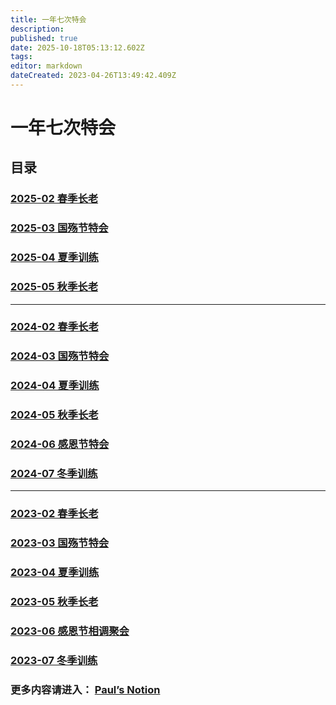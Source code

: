 ```yaml
---
title: 一年七次特会
description: 
published: true
date: 2025-10-18T05:13:12.602Z
tags: 
editor: markdown
dateCreated: 2023-04-26T13:49:42.409Z
---
```


# 一年七次特会
## 目录
### [2025-02 春季长老](/home/2025-02)
### [2025-03 国殇节特会](/home/2025-03)
### [2025-04 夏季训练](/home/2025-04)
### [2025-05 秋季长老](/home/2025-05)
---
### [2024-02 春季长老](/home/2024-02)
### [2024-03 国殇节特会](/home/2024-03)
### [2024-04 夏季训练](/home/2024-04)
### [2024-05 秋季长老](/home/2024-05)
### [2024-06 感恩节特会](/home/2024-06)
### [2024-07 冬季训练](/home/2024-07)
---
### [2023-02 春季长老](/home/2023-02)
### [2023-03 国殇节特会](/home/2023-03)
### [2023-04 夏季训练](/home/2023-04)
### [2023-05 秋季长老](/home/2023-05)
### [2023-06 感恩节相调聚会](/home/2023-06)
### [2023-07 冬季训练](/home/2023-07)

### 更多内容请进入： [Paul’s Notion](https://mygoodland.notion.site/Paul-s-NOTION-117eeafd285445828856f7d6be113607?pvs=4) 

<!-- Google tag (gtag.js) -->
<script async src="https://www.googletagmanager.com/gtag/js?id=G-1P8709Z16T"></script>
<script>
  window.dataLayer = window.dataLayer || [];
  function gtag(){dataLayer.push(arguments);}
  gtag('js', new Date());

  gtag('config', 'G-1P8709Z16T');
</script>